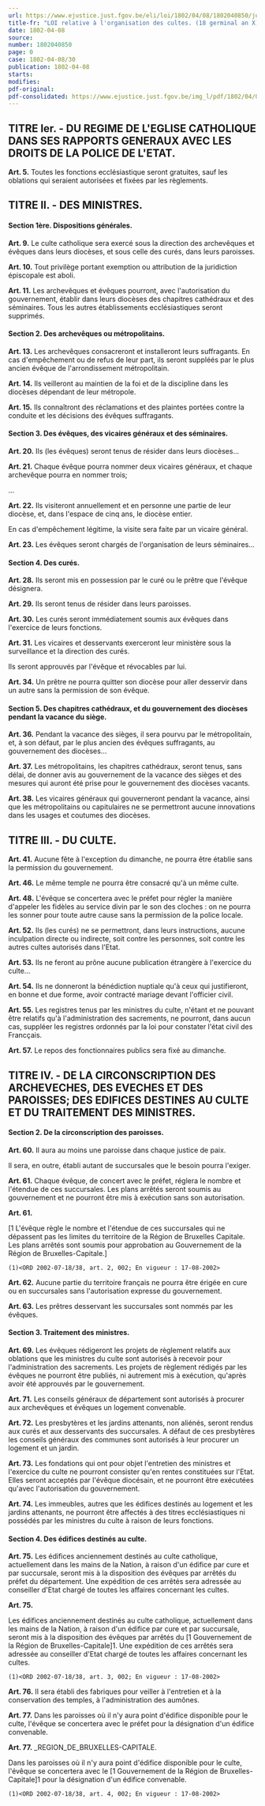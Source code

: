 ```yaml
---
url: https://www.ejustice.just.fgov.be/eli/loi/1802/04/08/1802040850/justel
title-fr: "LOI relative à l'organisation des cultes. (18 germinal an X). (NOTE : abrogé pour la Région flamande par DCFL 2004-05-07/04, à l'exception des articles 9, 10, 11, 13, 14, 15, 20, 21, 22, 23, 28, 31, 34, 36, 37, 38, 41, 52, 53, 54, 55, 57 et 63, art. 275, 1°; En vigueur : 01-03-2005) (NOTE : abrogé pour la Communauté germanophone par DCG 2008-05-19/39, art. 42, 1°; En vigueur : 01-01-2009) (NOTE : abrogé pour la Région bruxelloise par ORD 2021-12-10/05, art. 74 ; En vigueur : 01-01-2023) (NOTE : Consultation des versions antérieures à partir du 07-08-2002 et mise à jour au 23-12-2021)"
date: 1802-04-08
source:
number: 1802040850
page: 0
case: 1802-04-08/30
publication: 1802-04-08
starts:
modifies:
pdf-original:
pdf-consolidated: https://www.ejustice.just.fgov.be/img_l/pdf/1802/04/08/1802040850_F.pdf
---
```


## TITRE Ier. - DU REGIME DE L'EGLISE CATHOLIQUE DANS SES RAPPORTS GENERAUX AVEC LES DROITS DE LA POLICE DE L'ETAT.

**Art. 5.** Toutes les fonctions ecclésiastique seront gratuites, sauf les oblations qui seraient autorisées et fixées par les règlements.

## TITRE II. - DES MINISTRES.

#### Section 1ère. Dispositions générales.

**Art. 9.** Le culte catholique sera exercé sous la direction des archevêques et évêques dans leurs diocèses, et sous celle des curés, dans leurs paroisses.

**Art. 10.** Tout privilège portant exemption ou attribution de la juridiction épiscopale est aboli.

**Art. 11.** Les archevêques et évêques pourront, avec l'autorisation du gouvernement, établir dans leurs diocèses des chapitres cathédraux et des séminaires. Tous les autres établissements ecclésiastiques seront supprimés.

#### Section 2. Des archevêques ou métropolitains.

**Art. 13.** Les archevêques consacreront et installeront leurs suffragants. En cas d'empêchement ou de refus de leur part, ils seront suppléés par le plus ancien évêque de l'arrondissement métropolitain.

**Art. 14.** Ils veilleront au maintien de la foi et de la discipline dans les diocèses dépendant de leur métropole.

**Art. 15.** Ils connaîtront des réclamations et des plaintes portées contre la conduite et les décisions des évêques suffragants.

#### Section 3. Des évêques, des vicaires généraux et des séminaires.

**Art. 20.** Ils (les évêques) seront tenus de résider dans leurs diocèses...

**Art. 21.** Chaque évêque pourra nommer deux vicaires généraux, et chaque archevêque pourra en nommer trois;

...

**Art. 22.** Ils visiteront annuellement et en personne une partie de leur diocèse, et, dans l'espace de cinq ans, le diocèse entier.

En cas d'empêchement légitime, la visite sera faite par un vicaire général.

**Art. 23.** Les évêques seront chargés de l'organisation de leurs séminaires...

#### Section 4. Des curés.

**Art. 28.** Ils seront mis en possession par le curé ou le prêtre que l'évêque désignera.

**Art. 29.** Ils seront tenus de résider dans leurs paroisses.

**Art. 30.** Les curés seront immédiatement soumis aux évêques dans l'exercice de leurs fonctions.

**Art. 31.** Les vicaires et desservants exerceront leur ministère sous la surveillance et la direction des curés.

Ils seront approuvés par l'évêque et révocables par lui.

**Art. 34.** Un prêtre ne pourra quitter son diocèse pour aller desservir dans un autre sans la permission de son évêque.

#### Section 5. Des chapitres cathédraux, et du gouvernement des diocèses pendant la vacance du siège.

**Art. 36.** Pendant la vacance des sièges, il sera pourvu par le métropolitain, et, à son défaut, par le plus ancien des évêques suffragants, au gouvernement des diocèses...

**Art. 37.** Les métropolitains, les chapitres cathédraux, seront tenus, sans délai, de donner avis au gouvernement de la vacance des sièges et des mesures qui auront été prise pour le gouvernement des diocèses vacants.

**Art. 38.** Les vicaires généraux qui gouverneront pendant la vacance, ainsi que les métropolitains ou capitulaires ne se permettront aucune innovations dans les usages et coutumes des diocèses.

## TITRE III. - DU CULTE.

**Art. 41.** Aucune fête à l'exception du dimanche, ne pourra être établie sans la permission du gouvernement.

**Art. 46.** Le même temple ne pourra être consacré qu'à un même culte.

**Art. 48.** L'évêque se concertera avec le préfet pour régler la manière d'appeler les fidèles au service divin par le son des cloches : on ne pourra les sonner pour toute autre cause sans la permission de la police locale.

**Art. 52.** Ils (les curés) ne se permettront, dans leurs instructions, aucune inculpation directe ou indirecte, soit contre les personnes, soit contre les autres cultes autorisés dans l'Etat.

**Art. 53.** Ils ne feront au prône aucune publication étrangère à l'exercice du culte...

**Art. 54.** Ils ne donneront la bénédiction nuptiale qu'à ceux qui justifieront, en bonne et due forme, avoir contracté mariage devant l'officier civil.

**Art. 55.** Les registres tenus par les ministres du culte, n'étant et ne pouvant être relatifs qu'à l'administration des sacrements, ne pourront, dans aucun cas, suppléer les registres ordonnés par la loi pour constater l'état civil des Francçais.

**Art. 57.** Le repos des fonctionnaires publics sera fixé au dimanche.

## TITRE IV. - DE LA CIRCONSCRIPTION DES ARCHEVECHES, DES EVECHES ET DES PAROISSES; DES EDIFICES DESTINES AU CULTE ET DU TRAITEMENT DES MINISTRES.

#### Section 2. De la circonscription des paroisses.

**Art. 60.** Il aura au moins une paroisse dans chaque justice de paix.

Il sera, en outre, établi autant de succursales que le besoin pourra l'exiger.

**Art. 61.** Chaque évêque, de concert avec le préfet, réglera le nombre et l'étendue de ces succursales. Les plans arrêtés seront soumis au gouvernement et ne pourront être mis à exécution sans son autorisation.

**Art. 61.**

[1 L'évêque règle le nombre et l'étendue de ces succursales qui ne dépassent pas les limites du territoire de la Région de Bruxelles Capitale. Les plans arrêtés sont soumis pour approbation au Gouvernement de la Région de Bruxelles-Capitale.]

`(1)<ORD 2002-07-18/38, art. 2, 002; En vigueur : 17-08-2002>`

**Art. 62.** Aucune partie du territoire français ne pourra être érigée en cure ou en succursales sans l'autorisation expresse du gouvernement.

**Art. 63.** Les prêtres desservant les succursales sont nommés par les évêques.

#### Section 3. Traitement des ministres.

**Art. 69.** Les évêques rédigeront les projets de règlement relatifs aux oblations que les ministres du culte sont autorisés à recevoir pour l'administration des sacrements. Les projets de règlement rédigés par les évêques ne pourront être publiés, ni autrement mis à exécution, qu'après avoir été approuvés par le gouvernement.

**Art. 71.** Les conseils généraux de département sont autorisés à procurer aux archevêques et évêques un logement convenable.

**Art. 72.** Les presbytères et les jardins attenants, non aliénés, seront rendus aux curés et aux desservants des succursales. A défaut de ces presbytères les conseils généraux des communes sont autorisés à leur procurer un logement et un jardin.

**Art. 73.** Les fondations qui ont pour objet l'entretien des ministres et l'exercice du culte ne pourront consister qu'en rentes constituées sur l'Etat. Elles seront acceptés par l'évêque diocésain, et ne pourront être exécutées qu'avec l'autorisation du gouvernement.

**Art. 74.** Les immeubles, autres que les édifices destinés au logement et les jardins attenants, ne pourront être affectés à des titres ecclésiastiques ni possédés par les ministres du culte à raison de leurs fonctions.

#### Section 4. Des édifices destinés au culte.

**Art. 75.** Les édifices anciennement destinés au culte catholique, actuellement dans les mains de la Nation, à raison d'un édifice par cure et par succursale, seront mis à la disposition des évêques par arrêtés du préfet du département. Une expédition de ces arrêtés sera adressée au conseiller d'Etat chargé de toutes les affaires concernant les cultes.

**Art. 75.**

Les édifices anciennement destinés au culte catholique, actuellement dans les mains de la Nation, à raison d'un édifice par cure et par succursale, seront mis à la disposition des évêques par arrêtés du [1 Gouvernement de la Région de Bruxelles-Capitale]1. Une expédition de ces arrêtés sera adressée au conseiller d'Etat chargé de toutes les affaires concernant les cultes.

`(1)<ORD 2002-07-18/38, art. 3, 002; En vigueur : 17-08-2002>`

**Art. 76.** Il sera établi des fabriques pour veiller à l'entretien et à la conservation des temples, à l'administration des aumônes.

**Art. 77.** Dans les paroisses où il n'y aura point d'édifice disponible pour le culte, l'évêque se concertera avec le préfet pour la désignation d'un édifice convenable.

**Art. 77.** _REGION_DE_BRUXELLES-CAPITALE.

Dans les paroisses où il n'y aura point d'édifice disponible pour le culte, l'évêque se concertera avec le [1 Gouvernement de la Région de Bruxelles-Capitale]1 pour la désignation d'un édifice convenable.

`(1)<ORD 2002-07-18/38, art. 4, 002; En vigueur : 17-08-2002>`


